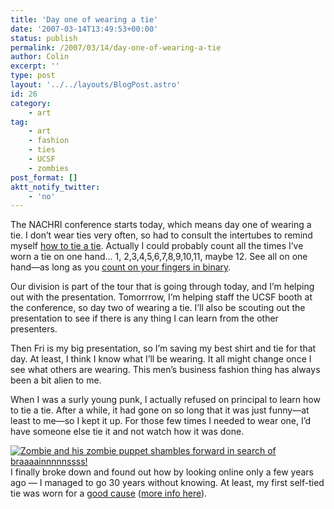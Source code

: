 ```yaml
---
title: 'Day one of wearing a tie'
date: '2007-03-14T13:49:53+00:00'
status: publish
permalink: /2007/03/14/day-one-of-wearing-a-tie
author: Colin
excerpt: ''
type: post
layout: '../../layouts/BlogPost.astro'
id: 26
category:
    - art
tag:
    - art
    - fashion
    - ties
    - UCSF
    - zombies
post_format: []
aktt_notify_twitter:
    - 'no'
---
```

The NACHRI conference starts today, which means day one of wearing a tie. I don’t wear ties very often, so had to consult the intertubes to remind myself [how to tie a tie](https://www.tie-a-tie.net/). Actually I could probably count all the times I’ve worn a tie on one hand… 1, 2,3,4,5,6,7,8,9,10,11, maybe 12. See all on one hand—as long as you [count on your fingers in binary](https://mrspeaker.webeisteddfod.com/2005/05/09/binary-on-your-fingers/).

Our division is part of the tour that is going through today, and I’m helping out with the presentation. Tomorrrow, I’m helping staff the UCSF booth at the conference, so day two of wearing a tie. I’ll also be scouting out the presentation to see if there is any thing I can learn from the other presenters.

Then Fri is my big presentation, so I’m saving my best shirt and tie for that day. At least, I think I know what I’ll be wearing. It all might change once I see what others are wearing. This men’s business fashion thing has always been a bit alien to me.

When I was a surly young punk, I actually refused on principal to learn how to tie a tie. After a while, it had gone on so long that it was just funny—at least to me—so I kept it up. For those few times I needed to wear one, I’d have someone else tie it and not watch how it was done.

[![Zombie and his zombie puppet shambles forward in search of braaaainnnnnssss!](https://catcubed.com/images/zombie_puppetmaster_tmb.jpg)](https://catcubed.com/images/zombie_puppetmaster_lrg.jpg)I finally broke down and found out how by looking online only a few years ago — I managed to go 30 years without knowing. At least, my first self-tied tie was worn for a [good cause](https://www.flickr.com/photos/ioerror/sets/685972/) ([more info here](https://eatbrains.com/)).